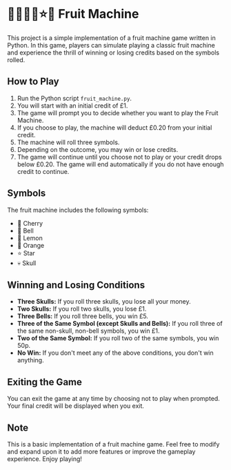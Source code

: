 # 🍒🔔🍋🍊⭐💀 Fruit Machine

This project is a simple implementation of a fruit machine game written in Python. In this game, players can simulate playing a classic fruit machine and experience the thrill of winning or losing credits based on the symbols rolled.

## How to Play

1. Run the Python script `fruit_machine.py`.
2. You will start with an initial credit of £1.
3. The game will prompt you to decide whether you want to play the Fruit Machine.
4. If you choose to play, the machine will deduct £0.20 from your initial credit.
5. The machine will roll three symbols.
6. Depending on the outcome, you may win or lose credits.
7. The game will continue until you choose not to play or your credit drops below £0.20. The game will end automatically if you do not have enough credit to continue.

## Symbols

The fruit machine includes the following symbols:
- 🍒 Cherry
- 🔔 Bell
- 🍋 Lemon
- 🍊 Orange
- ⭐ Star
- 💀 Skull

## Winning and Losing Conditions

- **Three Skulls:** If you roll three skulls, you lose all your money.
- **Two Skulls:** If you roll two skulls, you lose £1.
- **Three Bells:** If you roll three bells, you win £5.
- **Three of the Same Symbol (except Skulls and Bells):** If you roll three of the same non-skull, non-bell symbols, you win £1.
- **Two of the Same Symbol:** If you roll two of the same symbols, you win 50p.
- **No Win:** If you don't meet any of the above conditions, you don't win anything.

## Exiting the Game

You can exit the game at any time by choosing not to play when prompted. Your final credit will be displayed when you exit.

## Note

This is a basic implementation of a fruit machine game. Feel free to modify and expand upon it to add more features or improve the gameplay experience. Enjoy playing!